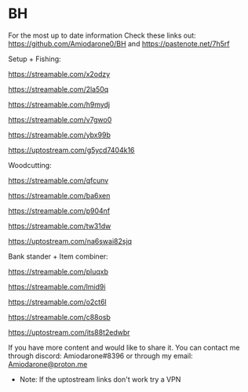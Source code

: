# BH

For the most up to date information
Check these links out: https://github.com/Amiodarone0/BH and https://pastenote.net/7h5rf

Setup + Fishing:

https://streamable.com/x2odzy

https://streamable.com/2la50q

https://streamable.com/h9mydj

https://streamable.com/v7gwo0

https://streamable.com/ybx99b

https://uptostream.com/g5ycd7404k16

Woodcutting:

https://streamable.com/qfcunv

https://streamable.com/ba6xen

https://streamable.com/p904nf

https://streamable.com/tw31dw

https://uptostream.com/na6swai82sjq

Bank stander + Item combiner:

https://streamable.com/pluqxb

https://streamable.com/lmid9i

https://streamable.com/o2ct6l

https://streamable.com/c88osb

https://uptostream.com/its88t2edwbr

If you have more content and would like to share it. You can contact me through discord: Amiodarone#8396 or through my email: Amiodarone@proton.me

* Note: If the uptostream links don't work try a VPN
